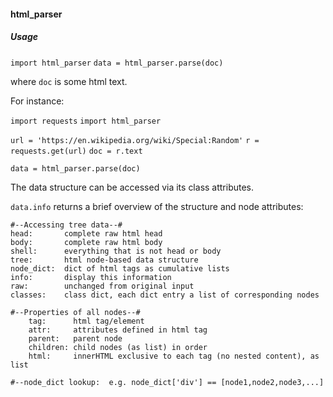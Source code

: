 <h4>html_parser</h4>

<h5>Usage</h5>

`import html_parser`
`data = html_parser.parse(doc)`

where `doc` is some html text. 

For instance:

`import requests`
`import html_parser`

`url = 'https://en.wikipedia.org/wiki/Special:Random'`
`r = requests.get(url)`
`doc = r.text`

`data = html_parser.parse(doc)`

The data structure can be accessed via its class attributes. 

`data.info` returns a brief overview of the structure and node attributes: 


	#--Accessing tree data--#
	head:       complete raw html head
	body:       complete raw html body
	shell:      everything that is not head or body
	tree:       html node-based data structure 			
	node_dict:  dict of html tags as cumulative lists
	info:       display this information
	raw:        unchanged from original input
	classes:    class dict, each dict entry a list of corresponding nodes
	
	#--Properties of all nodes--#
		tag:      html tag/element
		attr:     attributes defined in html tag
		parent:   parent node
		children: child nodes (as list) in order
		html:     innerHTML exclusive to each tag (no nested content), as list

	#--node_dict lookup:  e.g. node_dict['div'] == [node1,node2,node3,...]
